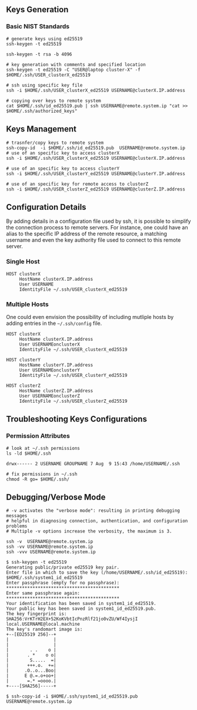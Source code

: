 
## Keys Generation
### Basic NIST Standards
```
# generate keys using ed25519
ssh-keygen -t ed25519

ssh-keygen -t rsa -b 4096
```

```
# key generation with comments and specified location
ssh-keygen -t ed25519 -C "USER@laptop cluster-X" -f $HOME/.ssh/USER_clusterX_ed25519

# ssh using specific key file
ssh -i $HOME/.ssh/USER_clusterX_ed25519 USERNAME@clusterX.IP.address

# copying over keys to remote system
cat $HOME/.ssh/id_ed25519.pub | ssh USERNAME@remote.system.ip "cat >> $HOME/.ssh/authorized_keys"
```


## Keys Management
```
# trasnfer/copy keys to remote system
ssh-copy-id  -i $HOME/.ssh/id_ed25519.pub  USERNAME@remote.system.ip
# use of an specific key to access clusterX
ssh -i $HOME/.ssh/USER_clusterX_ed25519 USERNAME@clusterX.IP.address

# use of an specific key to access clusterY
ssh -i $HOME/.ssh/USER_clusterY_ed25519 USERNAME@clusterY.IP.address

# use of an specific key for remote access to clusterZ
ssh -i $HOME/.ssh/USER_clusterZ_ed25519 USERNAME@clusterZ.IP.address
```


## Configuration Details
By adding details in a configuration file used by ssh, it is possible
to simplify the connection process to remote servers.
For instance, one could have an alias to the specific IP address of
the remote resource, a matching username and even the key authority file
used to connect to this remote server.

### Single Host
```
HOST clusterX
     HostName clusterX.IP.address
     User USERNAME
     IdentityFile ~/.ssh/USER_clusterX_ed25519
```


### Multiple Hosts
One could even envision the possibility of including mutliple hosts by adding
entries in the `~/.ssh/config` file.
```
HOST clusterX
     HostName clusterX.IP.address
     User USERNAMEonclusterX
     IdentityFile ~/.ssh/USER_clusterX_ed25519

HOST clusterY
     HostName clusterY.IP.address
     User USERNAMEonclusterY
     IdentityFile ~/.ssh/USER_clusterY_ed25519

HOST clusterZ
     HostName clusterZ.IP.address
     User USERNAMEonclusterZ
     IdentityFile ~/.ssh/USER_clusterZ_ed25519
```



## Troubleshooting Keys Configurations
### Permission Attributes
```
# look at ~/.ssh permissions
ls -ld $HOME/.ssh

drwx------ 2 USERNAME GROUPNAME 7 Aug  9 15:43 /home/USERNAME/.ssh

# fix permissions in ~/.ssh
chmod -R go= $HOME/.ssh/
```

## Debugging/Verbose Mode
```
# -v activates the "verbose mode": resulting in printing debugging messages
# helpful in diagnosing connection, authentication, and configuration problems
# Multiple -v options increase the verbosity, the maximum is 3.

ssh -v  USERNAME@remote.system.ip
ssh -vv USERNAME@remote.system.ip
ssh -vvv USERNAME@remote.system.ip
```

```
$ ssh-keygen -t ed25519
Generating public/private ed25519 key pair.
Enter file in which to save the key (/home/USERNAME/.ssh/id_ed25519): $HOME/.ssh/system1_id_ed25519
Enter passphrase (empty for no passphrase):  *******************************************
Enter same passphrase again:  *******************************************
Your identification has been saved in system1_id_ed25519.
Your public key has been saved in system1_id_ed25519.pub.
The key fingerprint is:
SHA256:VrKTrH2EX+52KoKVbtIcPnzRlf21jo0vZU/Wf4IysjI local.USERNAME@local.machine
The key's randomart image is:
+--[ED25519 256]--+
|                 |
|                 |
|        . .    o |
|       . *    o o|
|        S.....  =|
|       +++.o.  +=|
|      .O..o...Boo|
|      E @.=.o+oo+|
|       =.* =oooo.|
+----[SHA256]-----+
```

```
$ ssh-copy-id -i $HOME/.ssh/system1_id_ed25519.pub USERNAME@remote.system.ip
```
